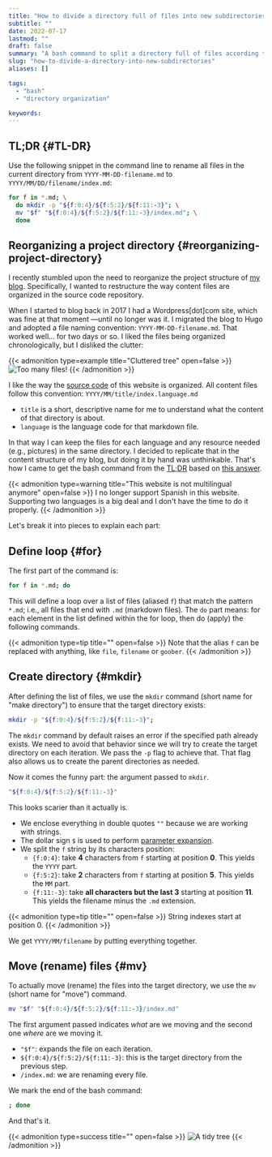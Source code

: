 ```yaml
---
title: "How to divide a directory full of files into new subdirectories based on the filenames"
subtitle: ""
date: 2022-07-17
lastmod: ""
draft: false
summary: "A bash command to split a directory full of files according to the filenames"
slug: "how-to-divide-a-directory-into-new-subdirectories"
aliases: []

tags:
  - "bash"
  - "directory organization"

keywords:
---
```


## TL;DR {#TL-DR}
Use the following snippet in the command line
to rename all files in the current directory from `YYYY-MM-DD-filename.md` to `YYYY/MM/DD/filename/index.md`:

```bash
for f in *.md; \
  do mkdir -p "${f:0:4}/${f:5:2}/${f:11:-3}"; \
  mv "$f" "${f:0:4}/${f:5:2}/${f:11:-3}/index.md"; \
  done
```

## Reorganizing a project directory {#reorganizing-project-directory}

I recently stumbled upon the need to reorganize the project structure of [my blog](https://quiroptero.blog).
Specifically, I wanted to restructure the way content files are organized in the source code repository.

When I started to blog back in 2017 I had a Wordpress[dot]com site,
which was fine at that moment —until no longer was it.
I migrated the blog to Hugo and adopted a file naming convention: `YYYY-MM-DD-filename.md`.
That worked well... for two days or so.
I liked the files being organized chronologically, but I disliked the clutter:

{{< admonition type=example title="Cluttered tree" open=false >}}
![Too many files!](cluttered_tree.png "")
{{< /admonition >}}

I like the way the [source code](https://github.com/Quiroptero/omiranda-source/tree/main/content/posts/)
of this website is organized.
All content files follow this convention: `YYYY/MM/title/index.language.md`
* `title` is a short, descriptive name for me to understand what the content of that directory is about.
* `language` is the language code for that markdown file.

In that way I can keep the files for each language and any resource needed (e.g., pictures) in the same directory.
I decided to replicate that in the content structure of my blog,
but doing it by hand was unthinkable.
That's how I came to get the bash command from the [TL;DR](#TL-DR)
based on [this answer](https://unix.stackexchange.com/questions/228494/how-to-split-a-directory-of-files-into-sub-directories).

{{< admonition type=warning title="This website is not multilingual anymore" open=false >}}
I no longer support Spanish in this website.
Supporting two languages is a big deal and I don't have the time to do it properly.
{{< /admonition >}}

Let's break it into pieces to explain each part:

## Define loop {#for}

The first part of the command is:
```bash
for f in *.md; do
```

This will define a loop over a list of files (aliased `f`) that match the pattern `*.md`;
i.e., all files that end with `.md` (markdown files).
The `do` part means: for each element in the list defined within the for loop, then do (apply) the following commands.

{{< admonition type=tip title="" open=false >}}
Note that the alias `f` can be replaced with anything, like `file`, `filename` or `goober`.
{{< /admonition >}}

## Create directory {#mkdir}

After defining the list of files,
we use the `mkdir` command (short name for "make directory") to ensure that the target directory exists:

```bash
mkdir -p "${f:0:4}/${f:5:2}/${f:11:-3}";
```

The `mkdir` command by default raises an error if the specified path already exists.
We need to avoid that behavior since we will try to create the target directory on each iteration.
We pass the `-p` flag to achieve that.
That flag also allows us to create the parent directories as needed.

Now it comes the funny part: the argument passed to `mkdir`.
```bash
"${f:0:4}/${f:5:2}/${f:11:-3}"
```

This looks scarier than it actually is.
* We enclose everything in double quotes `""` because we are working with strings.
* The dollar sign `$` is used to perform [parameter expansion](https://zyxue.github.io/2015/03/21/meaning-of-dollar-sign-variables-in-bash-script.html).
* We split the `f` string by its characters position:
    * `{f:0:4}`: take **4** characters from `f` starting at position **0**. This yields the `YYYY` part.
    * `{f:5:2}`: take **2** characters from `f` starting at position **5**. This yields the `MM` part.
    * `{f:11:-3}`: take **all characters but the last 3** starting at position **11**.
      This yields the filename minus the `.md` extension.

{{< admonition type=tip title="" open=false >}}
String indexes start at position 0.
{{< /admonition >}}

We get `YYYY/MM/filename` by putting everything together.

## Move (rename) files {#mv}

To actually move (rename) the files into the target directory, we use the `mv` (short name for "move") command.

```bash
mv "$f" "${f:0:4}/${f:5:2}/${f:11:-3}/index.md"
```

The first argument passed indicates _what_ are we moving and the second one _where_ are we moving it.

* `"$f"`: expands the file on each iteration.
* `${f:0:4}/${f:5:2}/${f:11:-3}`: this is the target directory from the previous step.
* `/index.md`: we are renaming every file.

We mark the end of the bash command:

```bash
; done
```

And that's it.

{{< admonition type=success title="" open=false >}}
![A tidy tree](tidy_tree.png "")
{{< /admonition >}}
